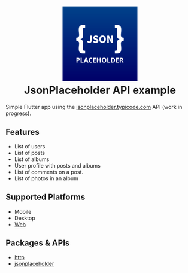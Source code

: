 <h1 align="center">
<img src="./assets/icons/icon.png" height="200px" alt="Jsonplaceholder api app icon"/>
<br>
JsonPlaceholder API example
</h1>

Simple Flutter app using the [jsonplaceholder.typicode.com][apiurl] API (work in progress).

## Features

- List of users
- List of posts
- List of albums
- User profile with posts and albums
- List of comments on a post.
- List of photos in an album

## Supported Platforms

- Mobile
- Desktop
- [Web][livedemourl]

## Packages & APIs

- [http](https://pub.dev/packages/http)
- [jsonplaceholder][apiurl]

[apiurl]: https://jsonplaceholder.typicode.com
[livedemourl]: https://albinpk.github.io/flutter-jsonplaceholder-api

